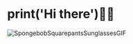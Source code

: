 # print('Hi there')🙋‍♂️
![SpongebobSquarepantsSunglassesGIF](https://user-images.githubusercontent.com/108655043/178454735-a64656dd-1d82-41a1-a90d-260a1f986170.gif)


<!--
**sunbongE/sunbongE** is a ✨ _special_ ✨ repository because its `README.md` (this file) appears on your GitHub profile.

Here are some ideas to get you started:

- 🔭 I’m currently working on ...
- 🌱 I’m currently learning ...
- 👯 I’m looking to collaborate on ...
- 🤔 I’m looking for help with ...
- 💬 Ask me about ...
- 📫 How to reach me: ...
- 😄 Pronouns: ...
- ⚡ Fun fact: ...
-->
